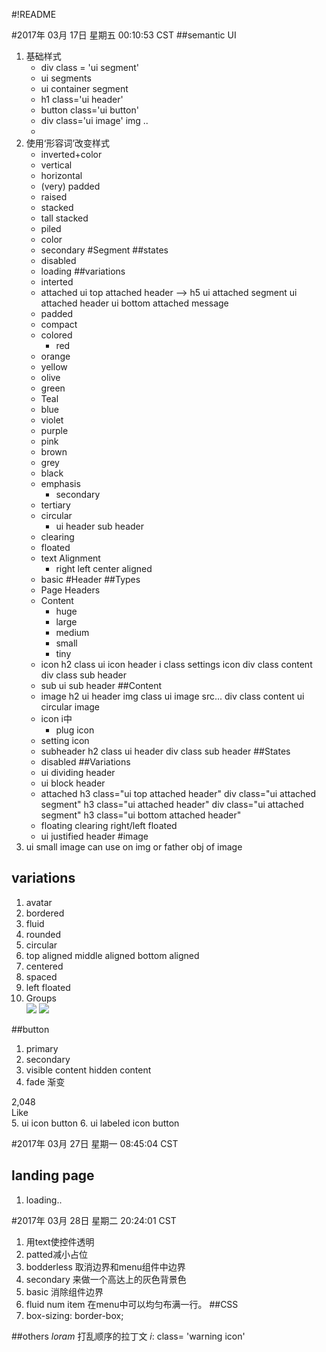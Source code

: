 #!README


#2017年 03月 17日 星期五 00:10:53 CST
##semantic UI 
1. 基础样式
    + div class = 'ui segment'
    + ui segments
    + ui container segment
    + h1 class='ui header'
    + button class='ui button'
    + div class='ui image'
        img ..
    + 
2. 使用‘形容词’改变样式
    + inverted+color  
    + vertical
    + horizontal
    + (very) padded
    + raised
    + stacked
    + tall stacked
    + piled
    + color
    + secondary
#Segment
##states
    + disabled
    + loading
##variations
    + interted
    + attached
        ui top attached header  --> h5
	ui attached segment
	ui attached header
	ui bottom attached <warning> message
    + padded
    + compact
    + colored
        - red
	- orange 
	- yellow
	- olive
	- green
	- Teal
	- blue
	- violet
	- purple
	- pink
	- brown
	- grey
	- black
    + emphasis
        - secondary
	- tertiary
    + circular
        - ui header
	    sub header
    + clearing
    + floated
    + text Alignment
        - right left center aligned
    + basic
#Header
##Types
    + Page Headers
    + Content
        - huge
        - large
        - medium
        - small
        - tiny
    + icon
        h2 class ui icon header
	    i class settings icon
	    div class content
	        div class sub header
    + sub
        ui sub header
##Content
    + image
        h2 ui header
	    img class ui image src...
	    div class content
        ui circular image
    + icon i中
        - plug icon
	- setting icon
    + subheader
        h2 class ui header
	    div class sub header
##States
    + disabled
##Variations
    + ui dividing header
    + ui block header
    + attached
        h3 class="ui top attached header"
	div class="ui attached segment"
	h3 class="ui attached header"
	div class="ui attached segment"
	h3 class="ui bottom attached header"
    + floating   clearing  right/left floated
    + ui justified header
#image
1. ui small image     can use on img or father obj of image
## variations
1. avatar
2. bordered
3. fluid
4. rounded
5. circular
6. top aligned
   middle aligned
   bottom aligned
7. centered
8. spaced
9. left floated
10. Groups
    <div class="ui tiny images">
      <img class="ui image" src="/images/wireframe/image.png">
      <img class="ui image" src="/images/wireframe/image.png">
    </div>
##button
1. primary
2. secondary
3. visible content
   hidden content
4. fade 渐变
<div class="ui left labeled button" tabindex="0">
  <a class="ui basic right pointing label">
    2,048
  </a>
  <div class="ui button">
    <i class="heart icon"></i> Like
  </div>
</div>
5. ui icon button
6. ui labeled icon button


#2017年 03月 27日 星期一 08:45:04 CST
## landing page
1. loading..


#2017年 03月 28日 星期二 20:24:01 CST
1. 用text使控件透明
2. patted减小占位
3. bodderless 取消边界和menu组件中边界
4. secondary 来做一个高达上的灰色背景色
5. basic 消除组件边界
6. fluid num item 在menu中可以均匀布满一行。
##CSS
1. box-sizing: border-box;



##others
*loram* 打乱顺序的拉丁文
*i*: class= 'warning icon'

